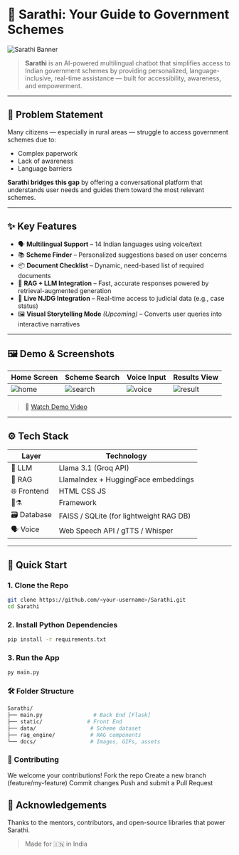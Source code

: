 # 🚀 Sarathi: Your Guide to Government Schemes

![Sarathi Banner](docs/banner.png) <!-- Replace with your custom image -->

> **Sarathi** is an AI-powered multilingual chatbot that simplifies access to Indian government schemes by providing personalized, language-inclusive, real-time assistance — built for accessibility, awareness, and empowerment.

---

## 🎯 Problem Statement

Many citizens — especially in rural areas — struggle to access government schemes due to:
- Complex paperwork
- Lack of awareness
- Language barriers

**Sarathi bridges this gap** by offering a conversational platform that understands user needs and guides them toward the most relevant schemes.

---

## ✨ Key Features

- 🗣️ **Multilingual Support** – 14 Indian languages using voice/text
- 📚 **Scheme Finder** – Personalized suggestions based on user concerns
- 📦 **Document Checklist** – Dynamic, need-based list of required documents
- 🧠 **RAG + LLM Integration** – Fast, accurate responses powered by retrieval-augmented generation
- 🔗 **Live NJDG Integration** – Real-time access to judicial data (e.g., case status)
- 🖼️ **Visual Storytelling Mode** *(Upcoming)* – Converts user queries into interactive narratives

---

## 🖼️ Demo & Screenshots

| Home Screen | Scheme Search | Voice Input | Results View |
|-------------|---------------|-------------|---------------|
| ![home](docs/home.png) | ![search](docs/search.png) | ![voice](docs/voice.png) | ![result](docs/result.png) |

> 🎥 [Watch Demo Video](https://youtu.be/BeUDbRJ5Ufg)
  
---

## ⚙️ Tech Stack

| Layer | Technology |
|-------|------------|
| 💬 LLM | Llama 3.1 (Groq API) |
| 🧠 RAG | LlamaIndex + HuggingFace embeddings |
| 🌐 Frontend | HTML CSS JS |
| 🐍⚗️| Framework | Flask |
| 🗃️ Database | FAISS / SQLite (for lightweight RAG DB) |
| 🗣️ Voice | Web Speech API / gTTS / Whisper |


---

## 🚀 Quick Start

### 1. Clone the Repo
```bash
git clone https://github.com/<your-username>/Sarathi.git
cd Sarathi
```
### 2. Install Python Dependencies
```bash
pip install -r requirements.txt
```
### 3. Run the App
```bash
py main.py
```
### 🛠️ Folder Structure
```bash
Sarathi/
├── main.py                # Back End [Flask]
├── static/              # Front End
├── data/                 # Scheme dataset
├── rag_engine/           # RAG components
└── docs/                 # Images, GIFs, assets
```
### 🤝 Contributing
We welcome your contributions!
Fork the repo
Create a new branch (feature/my-feature)
Commit changes
Push and submit a Pull Request

## 🙌 Acknowledgements
Thanks to the mentors, contributors, and open-source libraries that power Sarathi.
> Made for 🇮🇳 in India
